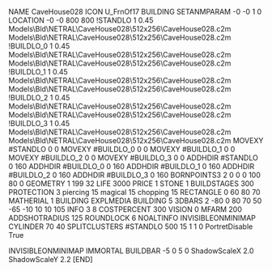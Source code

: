 NAME CaveHouse028
ICON U_FrnOf17
BUILDING
SETANMPARAM -0 -0 1 0
LOCATION -0 -0 800 800
!STANDLO      1 0.45 Models\Bld\NETRAL\CaveHouse028\512x256\CaveHouse028.c2m Models\Bld\NETRAL\CaveHouse028\512x256\CaveHouse028.c2m 
!BUILDLO_0    1 0.45 Models\Bld\NETRAL\CaveHouse028\512x256\CaveHouse028.c2m Models\Bld\NETRAL\CaveHouse028\512x256\CaveHouse028.c2m 
!BUILDLO_1    1 0.45 Models\Bld\NETRAL\CaveHouse028\512x256\CaveHouse028.c2m Models\Bld\NETRAL\CaveHouse028\512x256\CaveHouse028.c2m 
!BUILDLO_2    1 0.45 Models\Bld\NETRAL\CaveHouse028\512x256\CaveHouse028.c2m Models\Bld\NETRAL\CaveHouse028\512x256\CaveHouse028.c2m 
!BUILDLO_3    1 0.45 Models\Bld\NETRAL\CaveHouse028\512x256\CaveHouse028.c2m Models\Bld\NETRAL\CaveHouse028\512x256\CaveHouse028.c2m 
MOVEXY #STANDLO   0 0
MOVEXY #BUILDLO_0 0 0
MOVEXY #BUILDLO_1 0 0
MOVEXY #BUILDLO_2 0 0
MOVEXY #BUILDLO_3 0 0
ADDHDIR #STANDLO 0 160
ADDHDIR #BUILDLO_0 0 160
ADDHDIR #BUILDLO_1 0 160
ADDHDIR #BUILDLO_2 0 160
ADDHDIR #BUILDLO_3 0 160
BORNPOINTS3 2 0 0 0 100 80 0
GEOMETRY 1 199 32
LIFE     3000
PRICE 1 STONE 1
BUILDSTAGES 300
PROTECTION 3 piercing 15 magical 15 chopping 15
RECTANGLE    0 60 80 70
MATHERIAL 1 BUILDING
EXPLMEDIA BUILDING 5
3DBARS 2 -80 0 80 70 50 -65 -10 10 10 105
INFO 3 8
COSTPERCENT 300
VISION 0
MFARM 200
ADDSHOTRADIUS 125
ROUNDLOCK 6
NOALTINFO
INVISIBLEONMINIMAP
CYLINDER 70 40
SPLITCLUSTERS #STANDLO 500 15 1 1 0
PortretDisable True

INVISIBLEONMINIMAP
IMMORTAL
BUILDBAR -5 0 5 0
ShadowScaleX 2.0
ShadowScaleY 2.2
[END]
